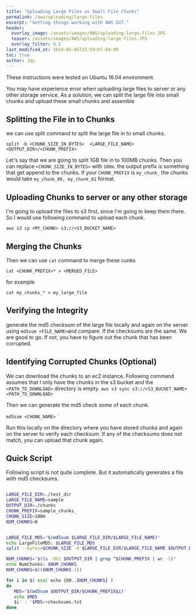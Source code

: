 ```yaml
---
title: "Uploading Large Files as Small File Chunks"
permalink: /aws/uploading/large-files
excerpt: "Getting things working with AWS IoT."
header:
  overlay_image: /assets/images/AWS/uploading-large-files.JPG
  teaser: /assets/images/AWS/uploading-large-files.JPG
  overlay_filter: 0.5
last_modified_at: 2018-05-05T15:59:07-04:00
toc: true
author: Jay
---
```


These instructions were tested on Ubuntu 16.04 environment.

You may have experience error when uploading large files to server or any other storage service.
As a solution, we can split the large file into small chunks and upload these small chunks and assemble


## Splitting the File in to Chunks

we can use split command to split the large file in to small chunks.

`split -b <CHUNK_SIZE_IN_BYTES>  <LARGE_FILE_NAME> <OUTPUT_DIR>/<CHUNK_PREFIX>`

Let's say that we are going to split 1GB file in to 100MB chunks. Then you can replace `<CHUNK_SIZE_IN_BYTES>` with `100m`.
the output prefix is something that get append to the chunks. If your `CHUNK_PREFIX` is `my_chunk_` the chunks would take `my_chunk_00, my_chunk_01` format.
 

## Uploading Chunks to server or any other storage
I'm going to upload the files to s3 first, since I'm going to keep them there. So I would use following command to upload each chunk.

`aws s3 cp <MY_CHUNK> s3://<S3_BUCKET_NAME>`

## Merging the Chunks

Then we can use `cat` command to merge these cunks

`cat <CHUNK_PREFIX>* > <MERGED_FILE>`

for example

`cat my_chunks_* > my_large_file`
## Verifying the Integrity

generate the md5 checksum of the large file locally and again on the server using `md5sum <FILE_NAME>`and compare. If the checksums are the same. We are good to go.
If not, you have to figure out the chunk that has been corrupted.

## Identifying Corrupted Chunks (Optional)

We can download the chunks to an ec2 instance. 
Following command assumes that I only have the chunks in the s3 bucket and the `<PATH_TO_DOWNLOAD>` directory is empty.
`aws s3 sync s3://<S3_BUCKET_NAME> <PATH_TO_DOWNLOAD>`

Then we can generate the md5 check some of each chunk.


`md5sum <CHUNK_NAME>`
`

Run this locally on the directory where you have stored chunks and again on the server to verify each checksum. 
If any of the checksums does not match, you can upload that chunk again.


## Quick Script

Following script is not quite complete. But it automatically generates a file with md5 checksums.

```bash

LARGE_FILE_DIR=./test_dir
LARGE_FILE_NAME=sample
OUTPUT_DIR=./chunks
CHUNK_PREFIX=sample_chunks_
CHUNK_SIZE=100m
NUM_CHUNKS=0


LARGE_FILE_MD5="$(md5sum $LARGE_FILE_DIR/$LARGE_FILE_NAME)"
echo LargeFileMD5: $LARGE_FILE_MD5
split --bytes=$CHUNK_SIZE -d $LARGE_FILE_DIR/$LARGE_FILE_NAME $OUTPUT_DIR/$CHUNK_PREFIX

NUM_CHUNKS="$(ls -Ub1 $OUTPUT_DIR | grep ^$CHUNK_PREFIX | wc -l)"
echo NumChunks: $NUM_CHUNKS
NUM_CHUNKS=$(($NUM_CHUNKS-1))

for i in $( eval echo {00..$NUM_CHUNKS} )
do
   MD5="$(md5sum $OUTPUT_DIR/$CHUNK_PREFIX$i)"
   echo $MD5
   $i' : '$MD5>>checksums.txt
done
```

